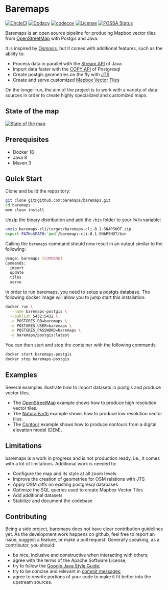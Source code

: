 # Baremaps

[![CircleCI](https://circleci.com/gh/baremaps/baremaps.svg?style=svg)](https://circleci.com/gh/baremaps/baremaps)
[![Codacy](https://api.codacy.com/project/badge/Grade/9bb5efb0bea54a868cc70b0d9e564767)](https://app.codacy.com/app/bchapuis/baremaps?utm_source=github.com&utm_medium=referral&utm_content=bchapuis/baremaps&utm_campaign=Badge_Grade_Dashboard)
[![codecov](https://codecov.io/gh/baremaps/baremaps/branch/master/graph/badge.svg)](https://codecov.io/gh/baremaps/baremaps)
[![License](https://img.shields.io/badge/License-Apache%202.0-blue.svg)](https://opensource.org/licenses/Apache-2.0)
[![FOSSA Status](https://app.fossa.io/api/projects/git%2Bgithub.com%2Fbaremaps%2Fbaremaps.svg?type=shield)](https://app.fossa.io/projects/git%2Bgithub.com%2Fbaremaps%2Fbaremaps?ref=badge_shield)

Baremaps is an open source pipeline for producing Mapbox vector tiles from [OpenStreetMap](https://www.openstreetmap.org) with Postgis and Java.

It is inspired by [Osmosis](https://github.com/openstreetmap/osmosis), but it comes with additional features, such as the ability to:
-   Process data in parallel with the [Stream API](https://docs.oracle.com/javase/8/docs/api/java/util/stream/package-summary.html) of Java
-   Import data faster with the [COPY API](https://www.postgresql.org/docs/11/sql-copy.html) of Postgresql
-   Create postgis geometries on the fly with [JTS](https://github.com/locationtech/jts)
-   Create and serve customized [Mapbox Vector Tiles](https://docs.mapbox.com/vector-tiles/specification/)

On the longer run, the aim of the project is to work with a variety of data sources in order to create highly specialized and customized maps.

## State of the map

[![State of the map](https://github.com/baremaps/baremaps/raw/master/screenshots/2019-12-27.png)](https://www.baremaps.com/)

## Prerequisites

-   Docker 18
-   Java 8
-   Maven 3

## Quick Start

Clone and build the repository:

```bash
git clone git@github.com:baremaps/baremaps.git
cd baremaps
mvn clean install
```

Unzip the binary distribution and add the `/bin` folder to your `PATH` variable:

```bash
unzip baremaps-cli/target/baremaps-cli-0.1-SNAPSHOT.zip
export PATH=$PATH:`pwd`/baremaps-cli-0.1-SNAPSHOT/bin
```

Calling the `baremaps` command should now result in an output similar to the following:

```bash
Usage: baremaps [COMMAND]
Commands:
  import
  update
  tiles
  serve
```

In order to run baremaps, you need to setup a postgis database.
The following docker image will allow you to jump start this installation:

```bash
docker run \
  --name baremaps-postgis \
  --publish 5432:5432 \
  -e POSTGRES_DB=baremaps \
  -e POSTGRES_USER=baremaps \
  -e POSTGRES_PASSWORD=baremaps \
  -d baremaps/postgis:latest
```

You can then start and stop the container with the following commands:

```bash
docker start baremaps-postgis
docker stop baremaps-postgis
```

## Examples

Several examples illustrate how to import datasets in postgis and produce vector tiles.
-   The [OpenStreetMap](examples/openstreetmap/README.md) example shows how to produce high resolution vector tiles.
-   The [NaturalEarth](examples/naturalearth/README.md) example shows how to produce low resolution vector tiles.
-   The [Contour](examples/contour/README.md) example shows how to produce contours from a digital elevation model (DEM).

## Limitations

baremaps is a work in progress and is not production ready, i.e., it comes with a lot of limitations. 
Additional work is needed to: 
-   Configure the map and its style at all zoom levels
-   Improve the creation of geometries for OSM relations with JTS
-   Apply OSM diffs on existing postgresql databases
-   Optimize the SQL queries used to create Mapbox Vector Tiles
-   Add additional datasets
-   Stabilize and document the codebase


## Contributing

Being a side project, baremaps does not have clear contribution guidelines yet.
As the development work happens on github, feel free to report an issue, suggest a feature, or make a pull request.
Generally speaking, as a contributor, you should:
-   be nice, inclusive and constructive when interacting with others;
-   agree with the terms of the Apache Software License;
-   try to follow the [Google Java Style Guide](https://google.github.io/styleguide/javaguide.html);
-   try to be concise and relevant in [commit messages](https://chris.beams.io/posts/git-commit/);
-   agree to rewrite portions of your code to make it fit better into the upstream sources.
